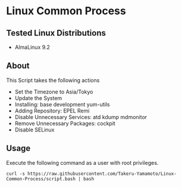 # Linux Common Process

## Tested Linux Distributions

* AlmaLinux 9.2

## About

This Script takes the following actions

* Set the Timezone to Asia/Tokyo
* Update the System
* Installing: base development yum-utils
* Adding Repository: EPEL Remi
* Disable Unnecessary Services: atd kdump mdmonitor
* Remove Unnecessary Packages: cockpit
* Disable SELinux

## Usage

Execute the following command as a user with root privileges.

```
curl -s https://raw.githubusercontent.com/Takeru-Yamamoto/Linux-Common-Process/script.bash | bash
```
